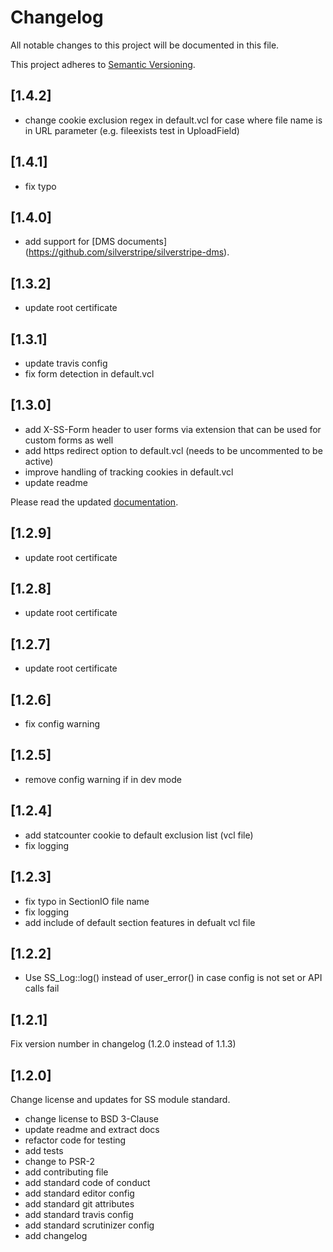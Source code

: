 # Changelog

All notable changes to this project will be documented in this file.

This project adheres to [Semantic Versioning](http://semver.org/).

## [1.4.2]

* change cookie exclusion regex in default.vcl for case where file name is in URL parameter (e.g. fileexists test in UploadField)

## [1.4.1]

* fix typo

## [1.4.0]

* add support for [DMS documents] (https://github.com/silverstripe/silverstripe-dms).

## [1.3.2]

* update root certificate

## [1.3.1]

* update travis config
* fix form detection in default.vcl

## [1.3.0]

* add X-SS-Form header to user forms via extension that can be used for custom forms as well
* add https redirect option to default.vcl (needs to be uncommented to be active)
* improve handling of tracking cookies in default.vcl
* update readme

Please read the updated [documentation](docs/en/index.md).

## [1.2.9]

* update root certificate

## [1.2.8]

* update root certificate

## [1.2.7]

* update root certificate

## [1.2.6]

* fix config warning

## [1.2.5]

* remove config warning if in dev mode

## [1.2.4]

* add statcounter cookie to default exclusion list (vcl file)
* fix logging

## [1.2.3]

* fix typo in SectionIO file name
* fix logging
* add include of default section features in defualt vcl file

## [1.2.2]

* Use SS_Log::log() instead of user_error() in case config is not set or API calls fail


## [1.2.1]

Fix version number in changelog (1.2.0 instead of 1.1.3)


## [1.2.0]

Change license and updates for SS module standard.

* change license to BSD 3-Clause
* update readme and extract docs
* refactor code for testing
* add tests
* change to PSR-2
* add contributing file
* add standard code of conduct
* add standard editor config
* add standard git attributes
* add standard travis config
* add standard scrutinizer config
* add changelog

